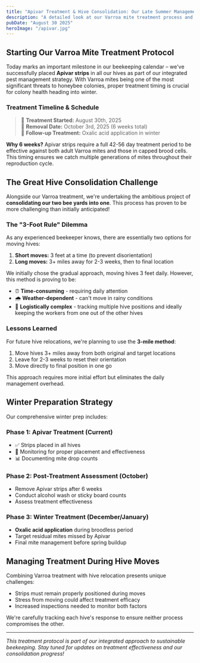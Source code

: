 ```yaml
---
title: "Apivar Treatment & Hive Consolidation: Our Late Summer Management"
description: "A detailed look at our Varroa mite treatment process and the challenges of consolidating bee yards"
pubDate: "August 30 2025"
heroImage: "/apivar.jpg"
---
```


## Starting Our Varroa Mite Treatment Protocol

Today marks an important milestone in our beekeeping calendar – we've successfully placed **Apivar strips** in all our hives as part of our integrated pest management strategy. With Varroa mites being one of the most significant threats to honeybee colonies, proper treatment timing is crucial for colony health heading into winter.

### Treatment Timeline & Schedule

> 📅 **Treatment Started:** August 30th, 2025  
> 📅 **Removal Date:** October 3rd, 2025 (6 weeks total)  
> 📅 **Follow-up Treatment:** Oxalic acid application in winter

**Why 6 weeks?** Apivar strips require a full 42-56 day treatment period to be effective against both adult Varroa mites and those in capped brood cells. This timing ensures we catch multiple generations of mites throughout their reproduction cycle.

## The Great Hive Consolidation Challenge

Alongside our Varroa treatment, we're undertaking the ambitious project of **consolidating our two bee yards into one**. This process has proven to be more challenging than initially anticipated!

### The "3-Foot Rule" Dilemma

As any experienced beekeeper knows, there are essentially two options for moving hives:

1. **Short moves:** 3 feet at a time (to prevent disorientation)
2. **Long moves:** 3+ miles away for 2-3 weeks, then to final location

We initially chose the gradual approach, moving hives 3 feet daily. However, this method is proving to be:

- ⏰ **Time-consuming** - requiring daily attention
- 🌧️ **Weather-dependent** - can't move in rainy conditions  
- 📐 **Logistically complex** - tracking multiple hive positions and ideally keeping the workers from one out of the other hives

### Lessons Learned

For future hive relocations, we're planning to use the **3-mile method**:

1. Move hives 3+ miles away from both original and target locations
2. Leave for 2-3 weeks to reset their orientation
3. Move directly to final position in one go

This approach requires more initial effort but eliminates the daily management overhead.

## Winter Preparation Strategy

Our comprehensive winter prep includes:

### Phase 1: Apivar Treatment (Current)
- ✅ Strips placed in all hives
- 🔄 Monitoring for proper placement and effectiveness
- 📊 Documenting mite drop counts

### Phase 2: Post-Treatment Assessment (October)
- Remove Apivar strips after 6 weeks
- Conduct alcohol wash or sticky board counts
- Assess treatment effectiveness

### Phase 3: Winter Treatment (December/January)
- **Oxalic acid application** during broodless period
- Target residual mites missed by Apivar
- Final mite management before spring buildup

## Managing Treatment During Hive Moves

Combining Varroa treatment with hive relocation presents unique challenges:

- Strips must remain properly positioned during moves
- Stress from moving could affect treatment efficacy  
- Increased inspections needed to monitor both factors

We're carefully tracking each hive's response to ensure neither process compromises the other.

---

*This treatment protocol is part of our integrated approach to sustainable beekeeping. Stay tuned for updates on treatment effectiveness and our consolidation progress!*

